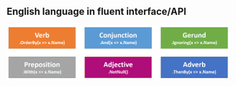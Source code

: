 ## English language in fluent interface/API

![Construct Api](./content/functional/fluent/construct-api.png)
